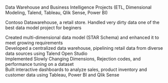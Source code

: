 Data Warehouse and Business Intelligence Projects (ETL, Dimensional Modeling, Talend, Tableau, Qlik Sense, Power BI)
  
  
Contoso Datawarehouse, a retail store. Handled very dirty data one of the best data model project for beginers  

Created multi-dimensional data model (STAR Schema) and enhanced it to meet growing requirements  
Developed a centralized data warehouse, pipelining retail data from diverse data sources using Talend Open Studio  
Implemented Slowly Changing Dimensions, Rejection codes, and performance tuning on a dataset  
Built interactive dashboards to analyze sales, product inventory and customer data using Tableau, Power BI and Qlik Sense  


